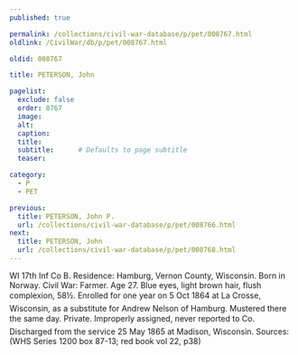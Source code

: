 ```yaml
---
published: true

permalink: /collections/civil-war-database/p/pet/008767.html
oldlink: /CivilWar/db/p/pet/008767.html

oldid: 008767

title: PETERSON, John

pagelist:
  exclude: false
  order: 8767
  image: 
  alt:
  caption:
  title:
  subtitle:      # Defaults to page subtitle
  teaser:

category: 
  - P 
  - PET

previous:
  title: PETERSON, John P.
  url: /collections/civil-war-database/p/pet/008766.html  
next:
  title: PETERSON, John
  url: /collections/civil-war-database/p/pet/008768.html   
---
```

WI 17th Inf Co B. Residence: Hamburg, Vernon County, Wisconsin. Born in Norway. Civil War: Farmer. Age 27. Blue eyes, light brown hair, flush complexion, 5&#146;8&frac12;&#148;. Enrolled for one year on 5 Oct 1864 at La Crosse, Wisconsin, as a substitute for Andrew Nelson of Hamburg. Mustered there the same day. Private. &#147;Improperly assigned, never reported to Co.&#148; Discharged from the service 25 May 1865 at Madison, Wisconsin. Sources: (WHS Series 1200 box 87-13; red book vol 22, p38)